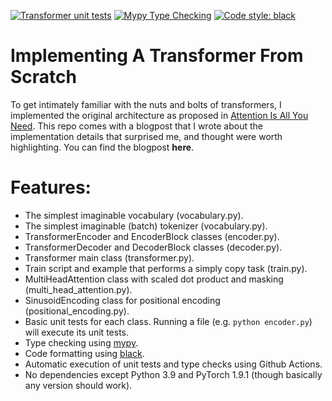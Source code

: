 [![Transformer unit tests](https://github.com/jsbaan/transformer-from-scratch/actions/workflows/unit-tests.yml/badge.svg)](https://github.com/jsbaan/transformer-from-scratch/actions/workflows/unit-tests.yml)
[![Mypy Type Checking](https://github.com/jsbaan/transformer-from-scratch/actions/workflows/mypy-type-checking.yml/badge.svg)](https://github.com/jsbaan/transformer-from-scratch/actions/workflows/mypy-type-checking.yml)
<a href="https://github.com/psf/black"><img alt="Code style: black" src="https://img.shields.io/badge/code%20style-black-000000.svg"></a>

# Implementing A Transformer From Scratch
To get intimately familiar with the nuts and bolts of transformers, I implemented the original architecture as proposed in [Attention Is All You Need](https://arxiv.org/abs/1706.03762). This repo comes with a blogpost that I wrote about the implementation details that surprised me, and thought were worth highlighting. You can find the blogpost **here**.

# Features:
- The simplest imaginable vocabulary (vocabulary.py).
- The simplest imaginable (batch) tokenizer (vocabulary.py).
- TransformerEncoder and EncoderBlock classes (encoder.py).
- TransformerDecoder and DecoderBlock classes (decoder.py).
- Transformer main class (transformer.py).
- Train script and example that performs a simply copy task (train.py).
- MultiHeadAttention class with scaled dot product and masking (multi_head_attention.py).
- SinusoidEncoding class for positional encoding (positional_encoding.py).
- Basic unit tests for each class. Running a file (e.g. `python encoder.py`) will execute its unit tests.
- Type checking using [mypy](https://mypy.readthedocs.io/en/stable/). 
- Code formatting using [black](https://github.com/psf/black).
- Automatic execution of unit tests and type checks using Github Actions.
- No dependencies except Python 3.9 and PyTorch 1.9.1 (though basically any version should work).